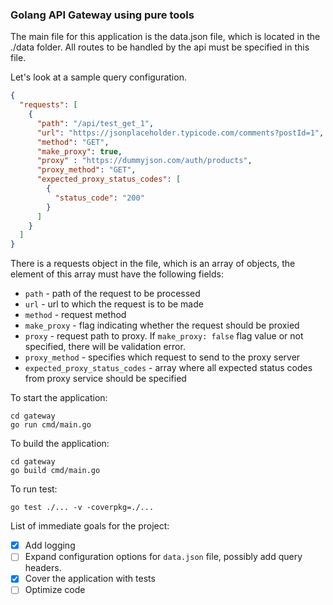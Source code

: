 ### Golang API Gateway using pure tools ###

The main file for this application is the data.json file, which is located in the ./data folder. All routes to be handled by the api must be specified in this file.

Let's look at a sample query configuration.

```json
{
  "requests": [
    {
      "path": "/api/test_get_1",
      "url": "https://jsonplaceholder.typicode.com/comments?postId=1",
      "method": "GET",
      "make_proxy": true,
      "proxy" : "https://dummyjson.com/auth/products",
      "proxy_method": "GET",
      "expected_proxy_status_codes": [
        {
          "status_code": "200"
        }
      ]
    }
  ]
}
```

There is a requests object in the file, which is an array of objects, the element of this array must have the following fields:

- `path` - path of the request to be processed
- `url` - url to which the request is to be made
- `method` - request method
- `make_proxy` - flag indicating whether the request should be proxied
- `proxy` - request path to proxy. If `make_proxy: false` flag value or not specified, there will be validation error.
- `proxy_method` - specifies which request to send to the proxy server
- `expected_proxy_status_codes` - array where all expected status codes from proxy service should be specified

To start the application:

```commandline
cd gateway
go run cmd/main.go
```

To build the application:

```commandline
cd gateway
go build cmd/main.go
```

To run test:
```commandline
go test ./... -v -coverpkg=./...
```

List of immediate goals for the project:

- [x] Add logging
- [ ] Expand configuration options for `data.json` file, possibly add query headers.
- [x] Cover the application with tests
- [ ] Optimize code